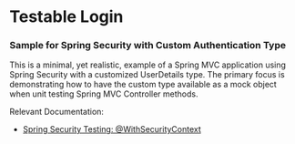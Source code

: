# Testable Login

### Sample for Spring Security with Custom Authentication Type

This is a minimal, yet realistic, example of a Spring MVC application using Spring Security
with a customized UserDetails type. The primary focus is demonstrating how to have the custom type
available as a mock object when unit testing Spring MVC Controller methods.

Relevant Documentation:

* [Spring Security Testing: @WithSecurityContext](https://docs.spring.io/spring-security/site/docs/current/reference/html5/#test-method-withsecuritycontext)


